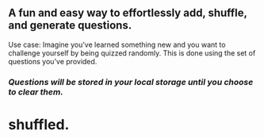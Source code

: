 ## A fun and easy way to effortlessly add, shuffle, and generate questions. 
 Use case: Imagine you've learned something new and you want to challenge yourself by being quizzed randomly. This is done using the set of questions you've provided.
### *Questions will be stored in your local storage until you choose to clear them.*
# shuffled.
